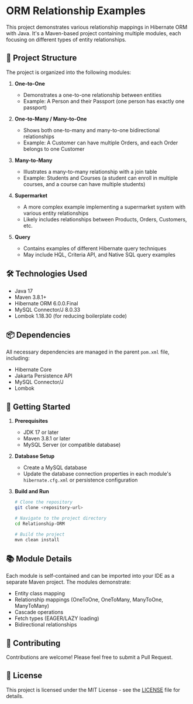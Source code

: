 # ORM Relationship Examples

This project demonstrates various relationship mappings in Hibernate ORM with Java. It's a Maven-based project containing multiple modules, each focusing on different types of entity relationships.

## 🚀 Project Structure

The project is organized into the following modules:

1. **One-to-One**
   - Demonstrates a one-to-one relationship between entities
   - Example: A Person and their Passport (one person has exactly one passport)

2. **One-to-Many / Many-to-One**
   - Shows both one-to-many and many-to-one bidirectional relationships
   - Example: A Customer can have multiple Orders, and each Order belongs to one Customer

3. **Many-to-Many**
   - Illustrates a many-to-many relationship with a join table
   - Example: Students and Courses (a student can enroll in multiple courses, and a course can have multiple students)

4. **Supermarket**
   - A more complex example implementing a supermarket system with various entity relationships
   - Likely includes relationships between Products, Orders, Customers, etc.

5. **Query**
   - Contains examples of different Hibernate query techniques
   - May include HQL, Criteria API, and Native SQL query examples

## 🛠️ Technologies Used

- Java 17
- Maven 3.8.1+
- Hibernate ORM 6.0.0.Final
- MySQL Connector/J 8.0.33
- Lombok 1.18.30 (for reducing boilerplate code)

## 📦 Dependencies

All necessary dependencies are managed in the parent `pom.xml` file, including:
- Hibernate Core
- Jakarta Persistence API
- MySQL Connector/J
- Lombok

## 🚀 Getting Started

1. **Prerequisites**
   - JDK 17 or later
   - Maven 3.8.1 or later
   - MySQL Server (or compatible database)

2. **Database Setup**
   - Create a MySQL database
   - Update the database connection properties in each module's `hibernate.cfg.xml` or persistence configuration

3. **Build and Run**
   ```bash
   # Clone the repository
   git clone <repository-url>
   
   # Navigate to the project directory
   cd Relationship-ORM
   
   # Build the project
   mvn clean install
   ```

## 📚 Module Details

Each module is self-contained and can be imported into your IDE as a separate Maven project. The modules demonstrate:

- Entity class mapping
- Relationship mappings (OneToOne, OneToMany, ManyToOne, ManyToMany)
- Cascade operations
- Fetch types (EAGER/LAZY loading)
- Bidirectional relationships

## 🤝 Contributing

Contributions are welcome! Please feel free to submit a Pull Request.

## 📄 License

This project is licensed under the MIT License - see the [LICENSE](LICENSE) file for details.
